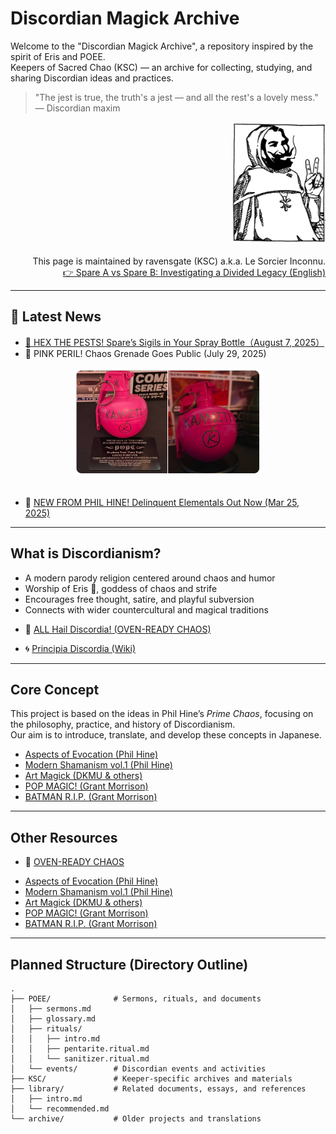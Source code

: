 # Discordian Magick Archive

Welcome to the "Discordian Magick Archive", a repository inspired by the spirit of Eris and POEE.  
Keepers of Sacred Chao (KSC) — an archive for collecting, studying, and sharing Discordian ideas and practices.  

> "The jest is true, the truth's a jest — and all the rest's a lovely mess." — Discordian maxim

<div align="right">
<img src="ksc.png" width="150">
</div>
<br>

<div align="right">
  This page is maintained by ravensgate (KSC) a.k.a. Le Sorcier Inconnu.<br>
<a href="https://github.com/ravensgate-tux/spareA-spareB/blob/main/README.md">
👉 Spare A vs Spare B: Investigating a Divided Legacy (English)
</a>
</div>

---

## 📡 Latest News

- [🐜 HEX THE PESTS! Spare’s Sigils in Your Spray Bottle（August 7, 2025）](2025-08-07_sigil_spray.md)
- 🍎 PINK PERIL! Chaos Grenade Goes Public (July 29, 2025)
<div align="center">
<img src="pink-chaos-grenade.png" width="300">
</div>
<br>
<ul>
  <li>🐐 <a href="https://enfolding.org/out-now-delinquent-elementals/">NEW FROM PHIL HINE! Delinquent Elementals Out Now (Mar 25, 2025)</a></li>
</ul>

---

## What is Discordianism?
- A modern parody religion centered around chaos and humor
- Worship of Eris 🍏, goddess of chaos and strife
- Encourages free thought, satire, and playful subversion
- Connects with wider countercultural and magical traditions
<ul>
  <li>🐐 <a href="https://occultlibrary.wiki.fc2.com/wiki/%E3%81%99%E3%81%90%E3%82%8F%E3%81%8B%E3%82%8B%E6%B7%B7%E6%B2%8C%E9%AD%94%E8%A1%93%203">ALL Hail Discordia! (OVEN-READY CHAOS)</a></li>
</ul>
<ul>
  <li>🌀 <a href="https://en.wikipedia.org/wiki/Principia_Discordia">Principia Discordia (Wiki)</a></li>
</ul>

---

## Core Concept
This project is based on the ideas in Phil Hine’s *Prime Chaos*, focusing on the philosophy, practice, and history of Discordianism.  
Our aim is to introduce, translate, and develop these concepts in Japanese.

- [Aspects of Evocation (Phil Hine)](https://github.com/ravensgate-tux/hine_evocation/blob/main/README.md)
- [Modern Shamanism vol.1 (Phil Hine)](https://github.com/ravensgate-tux/hine_modern_shamanism/blob/main/README.md)
- [Art Magick (DKMU & others)](https://github.com/ravensgate-tux/Discordianism_ksc/blob/main/artist_magic_jp.md)
- [POP MAGIC! (Grant Morrison)](https://github.com/ravensgate-tux/pop_magic_annotation/blob/main/README.md)
- [BATMAN R.I.P. (Grant Morrison)](https://github.com/ravensgate-tux/batman_rip_zine/blob/main/README.md)

---

## Other Resources

<ul>
  <li>🐐 <a href="https://occultlibrary.wiki.fc2.com/wiki/%E3%81%99%E3%81%90%E3%82%8F%E3%81%8B%E3%82%8B%E6%B7%B7%E6%B2%8C%E9%AD%94%E8%A1%93">OVEN-READY CHAOS</a></li>
</ul>

- [Aspects of Evocation (Phil Hine)](https://github.com/ravensgate-tux/hine_evocation/blob/main/README.md)
- [Modern Shamanism vol.1 (Phil Hine)](https://github.com/ravensgate-tux/hine_modern_shamanism/blob/main/README.md)
- [Art Magick (DKMU & others)](https://github.com/ravensgate-tux/Discordianism_ksc/blob/main/artist_magic_jp.md)
- [POP MAGIC! (Grant Morrison)](https://github.com/ravensgate-tux/pop_magic_annotation/blob/main/README.md)
- [BATMAN R.I.P. (Grant Morrison)](https://github.com/ravensgate-tux/batman_rip_zine/blob/main/README.md)
  
---

## Planned Structure (Directory Outline)

```
.
├── POEE/              # Sermons, rituals, and documents
│   ├── sermons.md
│   ├── glossary.md
│   ├── rituals/
│   │   ├── intro.md
│   │   ├── pentarite.ritual.md
│   │   └── sanitizer.ritual.md
│   └── events/        # Discordian events and activities
├── KSC/               # Keeper-specific archives and materials
├── library/           # Related documents, essays, and references
│   ├── intro.md
│   └── recommended.md
└── archive/           # Older projects and translations
```
